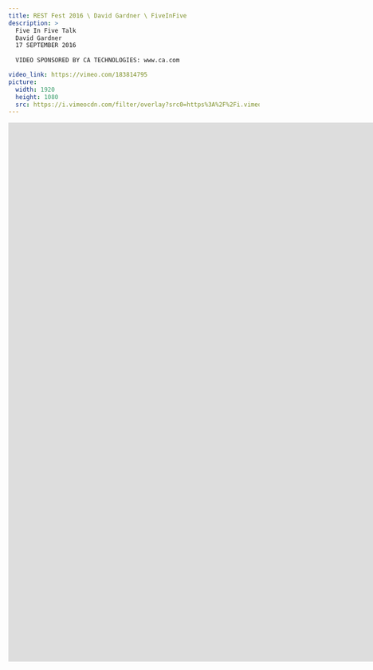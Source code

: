 ```yaml
---
title: REST Fest 2016 \ David Gardner \ FiveInFive
description: >
  Five In Five Talk
  David Gardner
  17 SEPTEMBER 2016
  
  VIDEO SPONSORED BY CA TECHNOLOGIES: www.ca.com

video_link: https://vimeo.com/183814795
picture:
  width: 1920
  height: 1080
  src: https://i.vimeocdn.com/filter/overlay?src0=https%3A%2F%2Fi.vimeocdn.com%2Fvideo%2F593123466_1920x1080.jpg&src1=http%3A%2F%2Ff.vimeocdn.com%2Fp%2Fimages%2Fcrawler_play.png
---
```

<iframe src="https://player.vimeo.com/video/183814795?title=0&byline=0&portrait=0&badge=0&autopause=0&player_id=0" width="1920" height="1080" frameborder="0" title="REST Fest 2016 \ David Gardner \ FiveInFive" webkitallowfullscreen mozallowfullscreen allowfullscreen></iframe>